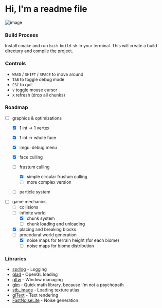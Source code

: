 # Hi, I'm a readme file

![image](https://github.com/user-attachments/assets/c086933c-c18a-4289-9ee4-a8d35243db03)

### Build Process
Install cmake and run ```bash build.sh``` in your terminal. 
This will create a build directory and compile the project.

### Controls
- `WASD` / `SHIFT` / `SPACE` to move around
- `TAB` to toggle debug mode
- `ESC` to quit
- `V` toggle mouse cursor
- `X` refresh (drop all chunks)

### Roadmap
- [ ] graphics & optimizations
  - [x] 1 int -> 1 vertex
  - [x] 1 int -> whole face
  - [x] imgui debug menu
  - [x] face culling
  - [ ] frustum culling
    - [x] simple circular frustum culling 
    - [ ] more complex version
  - [ ] particle system


- [ ] game mechanics
  - [ ] collisions
  - [ ] infinite world
    - [x] chunk system
    - [ ] chunk loading and unloading
  - [x] placing and breaking blocks
  - [ ] procedural world generation
    - [x] noise maps for terrain height (for each biome)
    - [ ] noise maps for biome distribution

### Libraries
- [spdlog](https://github.com/gabime/spdlog) - Logging 
- [glad](https://github.com/Dav1dde/glad) - OpenGL loading
- [glfw](https://github.com/glfw/glfw) - Window managing
- [glm](https://github.com/g-truc/glm) - Quick math library, because I'm not a psychopath
- [stb_image](https://github.com/nothings/stb/blob/master/stb_image.h) - Loading texture atlas
- [glText](https://github.com/vallentin/glText) - Text rendering
- [FastNoiseLite](https://github.com/Auburn/FastNoiseLite) - Noise generation
